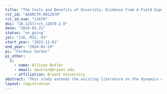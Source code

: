 ```yaml
---
title: "The Costs and Benefits of Diversity: Evidence from A Field Experiment"
rct_id: "AEARCTR-0012870"
rct_id_num: "12870"
doi: "10.1257/rct.12870-2.0"
date: "2024-01-21"
status: "on_going"
jel: "J16, M12, O3"
start_year: "2023-11-01"
end_year: "2024-02-29"
pi: "Ferdous Sardar"
pi_other:
  1:
    - name: Allison Butler
    - email: abutler@bryant.edu
    - affiliation: Bryant University
abstract: "This study extends the existing literature on the dynamics of diverse teams by leveraging a natural experiment. It involves college students working in teams on real-world design challenges in a natural setting with heightened incentive. Around 900 students are randomly assigned into teams with varying gender compositions, including all-male, male-majority mixed gender, balanced mixed gender, and female-majority mixed gender configurations. Using administrative and survey data, this study seeks to provide insights into both objective performance metrics and subjective personal experiences."
layout: registration
---
```


